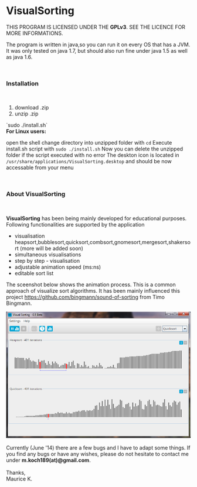 VisualSorting
=============

THIS PROGRAM IS LICENSED UNDER THE <b>GPLv3</b>. SEE THE LICENCE FOR MORE INFORMATIONS.


The program is written in java,so you can run it on every OS that has a JVM.
It was only tested on java 1.7, but should also run fine under java 1.5 as well as java 1.6.

<br /><h3>Installation</h3><br />
<ol>
<li>download .zip</li>
<li>unzip .zip</li>
</ol>
`sudo ./install.sh`
<br /><b>For Linux users:</b><br />

open the shell
change directory into unzipped folder with `cd`
Execute install.sh script with `sudo ./install.sh`
Now you can delete the unzipped folder if the script executed with no error
The deskton icon is located in `/usr/share/applications/VisualSorting.desktop` and should be now accessable from your menu


<br /><h3>About VisualSorting</h3><br /> 

<b>VisualSorting</b> has been being mainly developed for educational purposes.<br /> 
Following functionalities are supported by the application

<ul>
<li>visualisation heapsort,bubblesort,quicksort,combsort,gnomesort,mergesort,shakersort (more will be added soon)</li>
<li>simultaneous visualisations</li>
<li>step by step - visualisation</li>
<li>adjustable animation speed (ms:ns)</li>
<li>editable sort list</li>
</ul>


The sceenshot below shows the animation process. This is a common approach of visualize sort algorithms. It has been mainly influenced this project https://github.com/bingmann/sound-of-sorting from Timo Bingmann. 

<p><img src="https://raw.githubusercontent.com/Maurice189/VisualSorting/master/screenshot_VisualSorting.png" alt="screenshot"></img></p>

Currently (June '14) there are a few bugs and I have to adapt some things. If you find any bugs or have any wishes, please do not hesitate to contact me under 
<b>m.koch189(at)@gmail.com</b>. <br /> <br /> 
Thanks,<br />
Maurice K.
